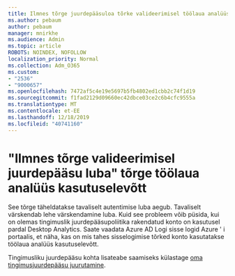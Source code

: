 ```yaml
---
title: Ilmnes tõrge juurdepääsuloa tõrke valideerimisel töölaua analüüs-pardalemineku ajal
ms.author: pebaum
author: pebaum
manager: mnirkhe
ms.audience: Admin
ms.topic: article
ROBOTS: NOINDEX, NOFOLLOW
localization_priority: Normal
ms.collection: Adm_O365
ms.custom:
- "2536"
- "9000657"
ms.openlocfilehash: 7472af5c4e19e5697b5fb4802ed1cbb2c74f1d19
ms.sourcegitcommit: f1fad2129d09660ec42dbce03ce2c6b4cfc9555a
ms.translationtype: MT
ms.contentlocale: et-EE
ms.lasthandoff: 12/18/2019
ms.locfileid: "40741160"
---
```

# <a name="there-was-an-error-validating-access-token-error-during-desktop-analytics-onboarding"></a>"Ilmnes tõrge valideerimisel juurdepääsu luba" tõrge töölaua analüüs kasutuselevõtt

See tõrge täheldatakse tavaliselt autentimise luba aegub. Tavaliselt värskendab lehe värskendamine luba. Kuid see probleem võib püsida, kui on olemas tingimuslik juurdepääsupoliitika rakendatud konto on kasutusel pardal Desktop Analytics. Saate vaadata Azure AD Logi sisse logid Azure ' i portaalis, et näha, kas on mis tahes sisselogimise tõrked konto kasutatakse töölaua analüüs kasutuselevõtt.

Tingimusliku juurdepääsu kohta lisateabe saamiseks külastage [oma tingimusjuurdepääsu juurutamine](https://docs.microsoft.com/azure/active-directory/conditional-access/plan-conditional-access).